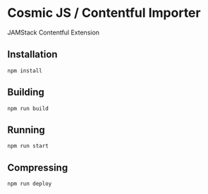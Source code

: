 # Cosmic JS / Contentful Importer

JAMStack Contentful Extension

## Installation

`npm install`

## Building

`npm run build`

## Running

`npm run start`

## Compressing

`npm run deploy`
